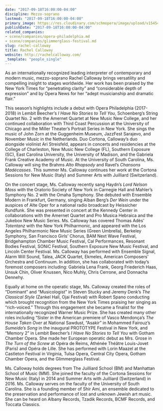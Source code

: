```yaml
---
date: "2017-09-18T16:00:00-04:00"
discipline: Mezzo-soprano
lastmod: "2017-09-18T16:00:00-04:00"
primary_image: https://res.cloudinary.com/schmopera/image/upload/v1545409169/media/webhook-uploads/1505764460528/RachelCalloway-2017-Headshot.jpg.jpg
publishDate: "2017-09-18T16:00:00-04:00"
related_companies:
- scene/companies/opera-philadelphia.md
- scene/companies/glimmerglass-festival.md
slug: rachel-calloway
title: Rachel Calloway
website: http://rachelcalloway.com/
_template: "people_single"
---
```


As an internationally recognized leading interpreter of contemporary and modern music, mezzo-soprano Rachel Calloway brings versatility and compelling insight to stages worldwide. Her work has been praised by the New York Times for “penetrating clarity” and “considerable depth of expression” and by Opera News for her “adept musicianship and dramatic flair.”

This season’s highlights include a debut with Opera Philadelphia (2017-2018) in Lembit Beecher’s *I Have No Stories to Tell You*, Schoenberg’s String Quartet No. 2 with the Amernet Quartet at New Music New College, and her continued collaboration with Third Coast Percussion at the University of Chicago and the Miller Theater’s Portrait Series in New York. She sings the music of John Zorn at the Guggenheim Museum, JazzFest Sarajevo, and November Music in the Netherlands. Duo Cortona, Calloway’s duo alongside violinist Ari Streisfeld, appears in concerts and residencies at the College of Charleston, New Music New College (FL), Southern Exposure (SC), East Carolina University, the University of Madison,
and the Gabriela Frank Creative Academy of Music. At the University of South Carolina, Ms. Calloway will sing the Brahms *Alto Rhapsody* and Ravel’s *Chansons Madécasses*. This summer Ms. Calloway continues her work at the Cortona Sessions for New Music (Italy) and Summer Arts with Juilliard (Switzerland).

On the concert stage, Ms. Calloway recently sang Haydn’s *Lord Nelson Mass* with the Oratorio Society of New York in Carnegie Hall and Mahler’s Symphony No. 2 with the Omaha Symphony. She debuted with Ensemble Modern in Frankfurt, Germany, singing Alban Berg’s *Der Wein* under the auspices of Alte Oper for a national radio broadcast by Heissicher Rundfunk. She was presented in concert at the Kennedy Center in collaborations with the Amernet Quartet and Pro Musica Hebraica and the Jukebox New Music Series. Ms. Calloway has covered Thomas Adès’ *Totentanz* with the New York Philharmonic, and appeared with the Los Angeles Philharmonic New Music Series (Green Umbrella), Berkeley Symphony, San Francisco Girls’ Chorus, BAM Next Wave Festival, Bridgehampton Chamber Music Festival, Cal Performances, Resonant Bodies Festival, SONiC Festival, Southern Exposure New Music Festival, and Lincoln Center Festival. Ms. Calloway has performed with Ensemble Signal, Alarm Will Sound, Talea,
JACK Quartet, Ekmeles, American Composers’ Orchestra and Continuum. In addition, she has
collaborated with today’s foremost composers including: Gabriela Lena Frank, Georg Friederich Haas, Unsuk Chin, Oliver Knussen, Nico Muhly, Chris Cerrone, and Donnacha Dennehy.

Equally at home on the operatic stage, Ms. Calloway created the roles of “Dominant” and “Musicologist” in Steven Stucky and Jeremy Denk’s *The Classical Style* (Zankel Hall, Ojai Festival) with Robert Spano conducting which brought recognition from the New York Times praising her singing as “rich-voiced.” Through this engagement she became a finalist for the internationally recognized Warner Music Prize. She has created many other roles including “Sister in the American premiere of Vasco Mendonça’s *The House Taken Over* at National Sawdust, “Asakir” in Mohammed Fairouz’s *Sumeida’s Song* in the inaugural PROTOTYPE Festival in New York, and “Memory 2” in Lembit Beecher’s *I Have No Stories to Tell You* with Gotham Chamber Opera. She made her European operatic debut as Mrs. Grose in *The Turn of the Screw* at Opéra de Reims, Athénée Théâtre Louis-Jovet (Paris) and Opéra de Lille. She has performed with Lorin Maazel at the Castleton Festival in Virginia, Tulsa Opera, Central City Opera,
Gotham Chamber Opera, and the Glimmerglass Festival.

Ms. Calloway holds degrees from The Juilliard School (BM) and Manhattan School of Music (MM). She joined the faculty of the Cortona Sessions for New Music (Italy) in 2014 and Summer Arts with Juilliard (Switzerland) in 2016. Ms. Calloway serves on the faculty of the University of South Carolina. She is a founding member of Shir Ami, an ensemble dedicated to the preservation and performance of lost and unknown Jewish art music. She can be heard on Albany Records, Tzadik Records, BCMF Records, and Toccata Classics.
